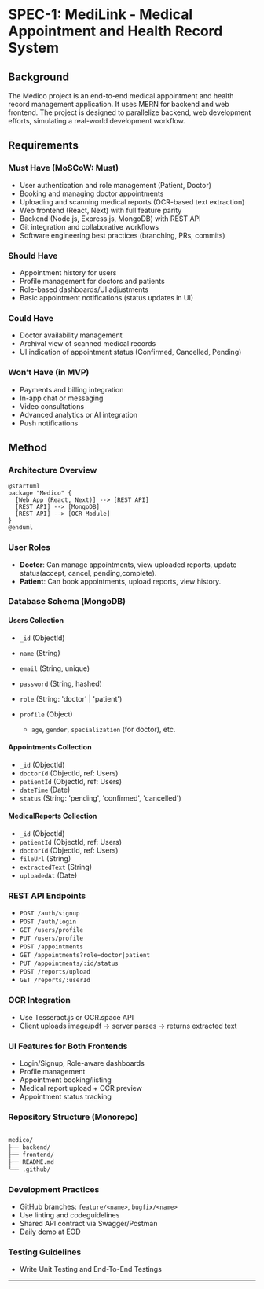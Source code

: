 # SPEC-1: MediLink - Medical Appointment and Health Record System

## Background

The Medico project is an end-to-end medical appointment and health record management application. It uses MERN for backend and web frontend. The project is designed to parallelize backend, web development efforts, simulating a real-world development workflow.

## Requirements

### Must Have (MoSCoW: Must)

- User authentication and role management (Patient, Doctor)
- Booking and managing doctor appointments
- Uploading and scanning medical reports (OCR-based text extraction)
- Web frontend (React, Next) with full feature parity
- Backend (Node.js, Express.js, MongoDB) with REST API
- Git integration and collaborative workflows
- Software engineering best practices (branching, PRs, commits)

### Should Have

- Appointment history for users
- Profile management for doctors and patients
- Role-based dashboards/UI adjustments
- Basic appointment notifications (status updates in UI)

### Could Have

- Doctor availability management
- Archival view of scanned medical records
- UI indication of appointment status (Confirmed, Cancelled, Pending)

### Won’t Have (in MVP)

- Payments and billing integration
- In-app chat or messaging
- Video consultations
- Advanced analytics or AI integration
- Push notifications

## Method

### Architecture Overview

```plantuml
@startuml
package "Medico" {
  [Web App (React, Next)] --> [REST API]
  [REST API] --> [MongoDB]
  [REST API] --> [OCR Module]
}
@enduml
````

### User Roles

* **Doctor**: Can manage appointments, view uploaded reports, update status(accept, cancel, pending,complete).
* **Patient**: Can book appointments, upload reports, view history.

### Database Schema (MongoDB)

#### Users Collection

* `_id` (ObjectId)
* `name` (String)
* `email` (String, unique)
* `password` (String, hashed)
* `role` (String: 'doctor' | 'patient')
* `profile` (Object)

  * `age`, `gender`, `specialization` (for doctor), etc.

#### Appointments Collection

* `_id` (ObjectId)
* `doctorId` (ObjectId, ref: Users)
* `patientId` (ObjectId, ref: Users)
* `dateTime` (Date)
* `status` (String: 'pending', 'confirmed', 'cancelled')

#### MedicalReports Collection

* `_id` (ObjectId)
* `patientId` (ObjectId, ref: Users)
* `doctorId` (ObjectId, ref: Users)
* `fileUrl` (String)
* `extractedText` (String)
* `uploadedAt` (Date)

### REST API Endpoints

* `POST /auth/signup`
* `POST /auth/login`
* `GET /users/profile`
* `PUT /users/profile`
* `POST /appointments`
* `GET /appointments?role=doctor|patient`
* `PUT /appointments/:id/status`
* `POST /reports/upload`
* `GET /reports/:userId`

### OCR Integration

* Use Tesseract.js or OCR.space API
* Client uploads image/pdf → server parses → returns extracted text

### UI Features for Both Frontends

* Login/Signup, Role-aware dashboards
* Profile management
* Appointment booking/listing
* Medical report upload + OCR preview
* Appointment status tracking

### Repository Structure (Monorepo)

```markdown

medico/
├── backend/
├── frontend/
├── README.md
└── .github/

```

### Development Practices

- GitHub branches: `feature/<name>`, `bugfix/<name>`
- Use linting and codeguidelines
- Shared API contract via Swagger/Postman
- Daily demo at EOD

### Testing Guidelines

- Write Unit Testing and End-To-End Testings

---
